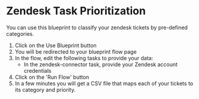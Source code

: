 # Zendesk Task Prioritization
You can use this blueprint to classify your zendesk tickets by pre-defined categories.
1. Click on the Use Blueprint button
2. You will be redirected to your blueprint flow page
3. In the flow, edit the following tasks to provide your data:
   - In the zendesk-connector task, provide your Zendesk account credentials
4. Click on the 'Run Flow' button
5. In a few minutes you will get a CSV file that maps each of your tickets to its category and priority.